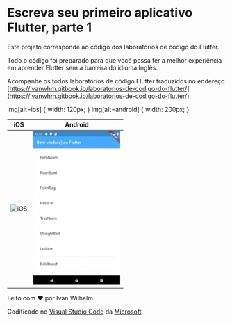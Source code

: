 # Escreva seu primeiro aplicativo Flutter, parte 1

Este projeto corresponde ao código dos laboratórios de código do Flutter.

Todo o código foi preparado para que você possa ter a melhor experiência em aprender Flutter sem a barreira do idioma Inglês.

Acompanhe os todos laboratórios de código Flutter traduzidos no endereço [https://ivanwhm.gitbook.io/laboratorios-de-codigo-do-flutter/](https://ivanwhm.gitbook.io/laboratorios-de-codigo-do-flutter/)

img[alt=ios] { width: 120px; }
img[alt=android] { width: 200px; }

iOS | Android
----|--------
<img src="./assets/lab1-final-ios.gif" alt="iOS" width="200"/> | <img src="./assets/lab1-final-android.gif" alt="Android" width="200"/>

Feito com &hearts; por Ivan Wilhelm.

Codificado no [Visual Studio Code](https://code.visualstudio.com) da [Microsoft](https://www.microsoft.com.br)